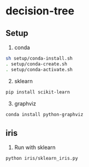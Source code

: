# decision-tree

## Setup
1. conda
```bash
sh setup/conda-install.sh
. setup/conda-create.sh
. setup/conda-activate.sh
```

2. sklearn
```bash
pip install scikit-learn
```

3. graphviz
```bash
conda install python-graphviz
```

## iris
1. Run with sklearn
```bash
python iris/sklearn_iris.py
```